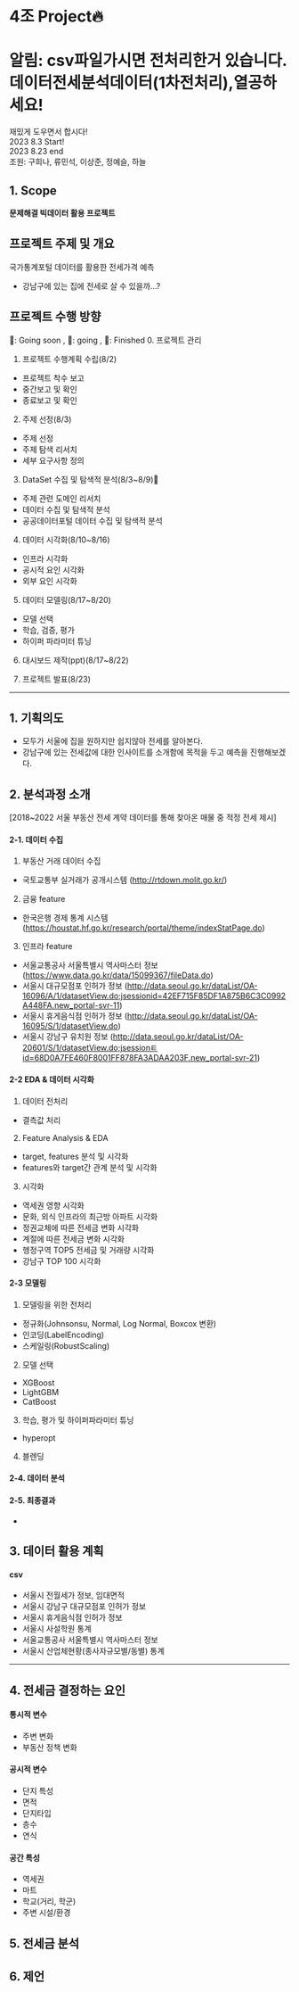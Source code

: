 # 4조 Project🔥
# 알림: csv파일가시면 전처리한거 있습니다. <br> 데이터전세분석데이터(1차전처리),열공하세요!
재밌게 도우면서 합시다! <br>
2023 8.3 Start! <br>
2023 8.23 end <br>
조원: 구희나, 류민석, 이상준, 정예슬, 하늘

## 1. Scope
**문제해결 빅데이터 활용 프로젝트**

## 프로젝트 주제 및 개요
국가통계포털 데이터를 활용한 전세가격 예측
- 강남구에 있는 집에 전세로 살 수 있을까...?

## 프로젝트 수행 방향
🦩: Going soon , 🦌: going , 🦄: Finished
0. 프로젝트 관리
1. 프로젝트 수행계획 수립(8/2)
- 프로젝트 착수 보고
- 중간보고 및 확인
- 종료보고 및 확인

2. 주제 선정(8/3)
 - 주제 선정
 - 주제 탐색 리서치
 - 세부 요구사항 정의
   
3. DataSet 수집 및 탐색적 분석(8/3~8/9)🦩
 - 주제 관련 도메인 리서치
 - 데이터 수집 및 탐색적 분석
 - 공공데이터포털 데이터 수집 및 탐색적 분석
   
4. 데이터 시각화(8/10~8/16)
 - 인프라 시각화
 - 공시적 요인 시각화
 - 외부 요인 시각화
    
5. 데이터 모델링(8/17~8/20)
 - 모델 선택
 - 학습, 검증, 평가
 - 하이퍼 파라미터 튜닝
    
6. 대시보드 제작(ppt)(8/17~8/22)

7. 프로젝트 발표(8/23)
   
---
## 1. 기획의도
- 모두가 서울에 집을 원하지만 쉽지않아 전세를 알아본다.
- 강남구에 있는 전세값에 대한 인사이트를 소개함에 목적을 두고 예측을 진행해보겠다.
## 2. 분석과정 소개
[2018~2022 서울 부동산 전세 계약 데이터를 통해 찾아온 매물 중 적정 전세 제시]
   
#### 2-1. 데이터 수집 
1. 부동산 거래 데이터 수집
- 국토교통부 실거래가 공개시스템 (http://rtdown.molit.go.kr/)
2. 금융 feature
- 한국은행 경제 통계 시스템 (https://houstat.hf.go.kr/research/portal/theme/indexStatPage.do)
3. 인프라 feature
- 서울교통공사 서울특별시 역사마스터 정보(https://www.data.go.kr/data/15099367/fileData.do)
- 서울시 대규모점포 인허가 정보 (http://data.seoul.go.kr/dataList/OA-16096/A/1/datasetView.do;jsessionid=42EF715F85DF1A875B6C3C0992A448FA.new_portal-svr-11)
- 서울시 휴게음식점 인허가 정보 (http://data.seoul.go.kr/dataList/OA-16095/S/1/datasetView.do)
- 서울시 강남구 유치원 정보 (http://data.seoul.go.kr/dataList/OA-20601/S/1/datasetView.do;jsessionㅌid=68D0A7FE460F8001FF878FA3ADAA203F.new_portal-svr-21)

#### 2-2 EDA & 데이터 시각화
1. 데이터 전처리
- 결측값 처리
2. Feature Analysis & EDA
- target, features 분석 및 시각화
- features와 target간 관계 분석 및 시각화
3. 시각화
- 역세권 영향 시각화
- 문화, 외식 인프라의 최근방 아파트 시각화
- 정권교체에 따른 전세금 변화 시각화
- 계절에 따른 전세금 변화 시각화
- 헹정구역 TOP5 전세금 및 거래량 시각화
- 강남구 TOP 100 시각화

#### 2-3 모델링
1. 모델링을 위한 전처리
- 정규화(Johnsonsu, Normal, Log Normal, Boxcox 변환) 
- 인코딩(LabelEncoding)
- 스케일링(RobustScaling)
2. 모델 선택
- XGBoost
- LightGBM
- CatBoost
3. 학습, 평가 및 하이퍼파라미터 튜닝
- hyperopt
4. 블렌딩

#### 2-4. 데이터 분석


#### 2-5. 최종결과
- 

## 3. 데이터 활용 계획
#### csv
- 서울시 전월세가 정보, 임대면적
- 서울시 강남구 대규모점포 인허가 정보
- 서울시 휴게음식점 인허가 정보
- 서울시 사설학원 통계
- 서울교통공사 서울특별시 역사마스터 정보
- 서울시 산업체현황(종사자규모별/동별) 통계
---

## 4. 전세금 결정하는 요인
#### 통시적 변수
- 주변 변화
- 부동산 정책 변화

#### 공시적 변수
- 단지 특성
- 면적
- 단지타입
- 층수
- 연식

#### 공간 특성
- 역세권
- 마트
- 학교(거리, 학군)
- 주변 시설/환경

## 5. 전세금 분석
 
## 6. 제언
     
